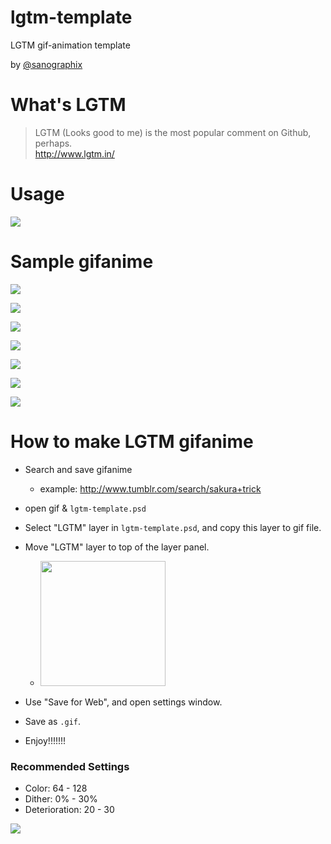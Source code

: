 # lgtm-template

LGTM gif-animation template

by [@sanographix](https://twitter.com/sanographix)

# What's LGTM

> LGTM (Looks good to me) is the most popular comment on Github, perhaps.  
> <http://www.lgtm.in/>

# Usage

![](https://31.media.tumblr.com/1d59057a678c48cd7f071275aa78623e/tumblr_inline_n205tng2381qaxsyz.jpg)


# Sample gifanime

![](https://31.media.tumblr.com/8f3dcd77c5fcdaef5c5854dd2f1f9f81/tumblr_inline_n203hxhIyt1qaxsyz.gif)

![](https://31.media.tumblr.com/d9d3b44a45665d66cbdf71aa2c49a0c8/tumblr_inline_n203iptAmQ1qaxsyz.gif)

![](https://31.media.tumblr.com/1159011765e3a78d6703418b16a0ab11/tumblr_inline_n203fpTeF51qaxsyz.gif)

![](https://31.media.tumblr.com/6e12f2ec4e225903a2ceafe538e4e4d8/tumblr_inline_n203h2BwAb1qaxsyz.gif)

![](https://31.media.tumblr.com/976e4833ce387eaac12ef208e9b2c1ce/tumblr_inline_n203g3A4Kz1qaxsyz.gif)

![](https://31.media.tumblr.com/d61e3489c4b94cf5a216c55472f6ff62/tumblr_inline_n203cgWugo1qaxsyz.gif)

![](https://31.media.tumblr.com/e75984ab694ff913fcb1627f689f80d7/tumblr_inline_n203gkR91V1qaxsyz.gif)


# How to make LGTM gifanime

- Search and save gifanime
	- example: <http://www.tumblr.com/search/sakura+trick>
- open gif & `lgtm-template.psd`
- Select "LGTM" layer in `lgtm-template.psd`, and copy this layer to gif file.
- Move "LGTM" layer to top of the layer panel.
	- <img src="https://31.media.tumblr.com/5a898147932a7fd8aab7ba114761b0db/tumblr_inline_n20e3kzHr51qaxsyz.png" width="200px">

- Use "Save for Web", and open settings window.
- Save as `.gif`.
- Enjoy!!!!!!!

### Recommended Settings

- Color: 64 - 128
- Dither: 0% - 30%
- Deterioration: 20 - 30

![](https://31.media.tumblr.com/096bbda428060793e6470b8663821ebd/tumblr_inline_n204d4whud1qaxsyz.png)